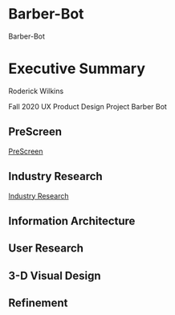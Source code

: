 # Barber-Bot
Barber-Bot

# Executive Summary

Roderick Wilkins


Fall 2020 UX Product Design Project
Barber Bot


## PreScreen 
[PreScreen](https://github.com/maubanel/Barber-Bot/blob/master/prescreen.md)

## Industry Research
[Industry Research](https://github.com/maubanel/Barber-Bot/blob/master/IndustryResearch.md)

## Information Architecture


## User Research


## 3-D Visual Design


## Refinement 
